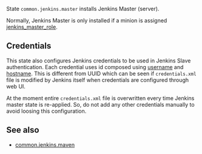 
State `common.jenkins.master` installs Jenkins Master (server).

Normally, Jenkins Master is only installed if a minion
is assigned [jenkins_master_role][1].

## Credentials ##

This state also configures Jenkins credentials to be used in Jenkins Slave
authentication. Each credential uses id composed using
[username][2] and [hostname][3]. This is different from UUID which can be
seen if `credentials.xml` file is modified
by Jenkins itself when credentials are configured through web UI.

At the moment entire `credentials.xml` file is overwritten every time
Jenkins master state is re-applied. So, do not add any other credentials
manually to avoid loosing this configuration.

## See also ##

*   [common.jenkins.maven][4]

[1]: /docs/pillars/common/system_host_roles/jenkins_master_role/readme.md
[2]: /docs/pillars/common/system_hosts/_id/primary_user/username/reame.md
[3]: /docs/pillars/common/system_hosts/_id/hostname/readme.md
[4]: /docs/states/common/jenkins/maven/init.sls.md

